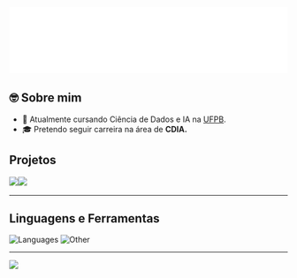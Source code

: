 <div>
	<br>
		<img src="readme.svg" width="800" height="120">
	<br>
</div>

<h2> 🤓 Sobre mim </h2>

- 🤖 Atualmente cursando Ciência de Dados e IA na [UFPB](http://ci.ufpb.br/).
- 🎓 Pretendo seguir carreira na área de <b>CDIA.</b>

<h2>Projetos</h2>
<div style="display: flex">
    <div>
        <a href="https://github.com/erlonL/ProjetoCUCA">
            <img src="https://github-readme-stats.vercel.app/api/pin/?username=erlonl&repo=ProjetoCUCA" height=auto>
        </a>
    </div>
    <div>
        <a href="https://github.com/erlonL/Projeto-ICD">
            <img src="https://github-readme-stats.vercel.app/api/pin/?username=erlonl&repo=Projeto-ICD" height=auto>
        </a>
    </div>
</div>
  
----

## Linguagens e Ferramentas
![Languages](https://skills.thijs.gg/icons?i=python,c,cpp,bash&theme=light)
![Other](https://skills.thijs.gg/icons?i=pandas,numpy,selenium,html,css,latex,md,vim,git&theme=light)

---

<a href="https://visitcount.itsvg.in">
  <img src="https://visitcount.itsvg.in/api?id=erlonL&label=Profile%20Views&pretty=false" />
</a>

